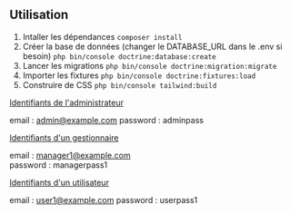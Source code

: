 ## Utilisation

1. Intaller les dépendances `composer install`
2. Créer la base de données (changer le DATABASE_URL dans le .env si besoin) `php bin/console doctrine:database:create`
3. Lancer les migrations `php bin/console doctrine:migration:migrate`
4. Importer les fixtures `php bin/console doctrine:fixtures:load`
5. Construire de CSS `php bin/console tailwind:build`


<u>Identifiants de l'administrateur</u>

email : admin@example.com 
password : adminpass

<u>Identifiants d'un gestionnaire</u>

email : manager1@example.com  
password : managerpass1

<u>Identifiants d'un utilisateur</u>

email : user1@example.com
password : userpass1
